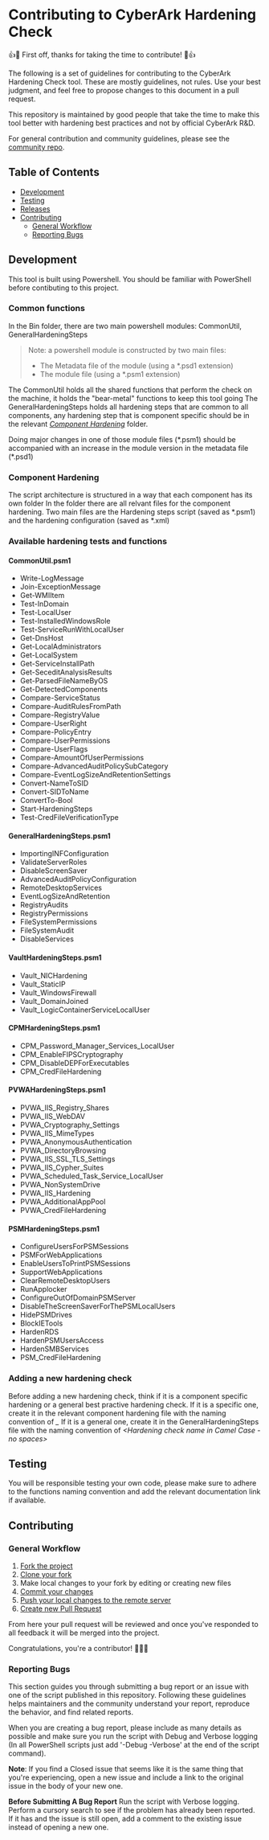 # Contributing to CyberArk Hardening Check
👍🎉 First off, thanks for taking the time to contribute! 🎉👍

The following is a set of guidelines for contributing to the CyberArk Hardening Check tool. These are mostly guidelines, not rules. Use your best judgment, and feel free to propose changes to this document in a pull request.

This repository is maintained by good people that take the time to make this tool better with hardening best practices and not by official CyberArk R&D. 

For general contribution and community guidelines, please see the [community repo](https://github.com/cyberark/community).

## Table of Contents

- [Development](#development)
- [Testing](#testing)
- [Releases](#releases)
- [Contributing](#contributing)
	- [General Workflow](#general-workflow)
	- [Reporting Bugs](#reporting-bugs)

## Development

This tool is built using Powershell.
You should be familiar with PowerShell before contibuting to this project.

### Common functions

In the Bin folder, there are two main powershell modules: CommonUtil, GeneralHardeningSteps
> Note: a powershell module is constructed by two main files:
> - The Metadata file of the module (using a \*.psd1 extension)
> - The module file (using a \*.psm1 extension)

The CommonUtil holds all the shared functions that perform the check on the machine, it holds the "bear-metal" functions to keep this tool going
The GeneralHardeningSteps holds all hardening steps that are common to all components, any hardening step that is component specific should be in the relevant [*Component Hardening*](#component-hardening) folder.

Doing major changes in one of those module files (\*.psm1) should be accompanied with an increase in the module version in the metadata file (\*.psd1)

### Component Hardening

The script architecture is structured in a way that each component has its own folder
In the folder there are all relvant files for the component hardening.
Two main files are the Hardening steps script (saved as \*.psm1) and the hardening configuration (saved as \*.xml)

### Available hardening tests and functions
#### CommonUtil.psm1
- Write-LogMessage
- Join-ExceptionMessage
- Get-WMIItem
- Test-InDomain
- Test-LocalUser
- Test-InstalledWindowsRole
- Test-ServiceRunWithLocalUser
- Get-DnsHost
- Get-LocalAdministrators
- Get-LocalSystem
- Get-ServiceInstallPath
- Get-SeceditAnalysisResults
- Get-ParsedFileNameByOS
- Get-DetectedComponents
- Compare-ServiceStatus
- Compare-AuditRulesFromPath
- Compare-RegistryValue
- Compare-UserRight
- Compare-PolicyEntry
- Compare-UserPermissions
- Compare-UserFlags
- Compare-AmountOfUserPermissions
- Compare-AdvancedAuditPolicySubCategory
- Compare-EventLogSizeAndRetentionSettings
- Convert-NameToSID
- Convert-SIDToName
- ConvertTo-Bool
- Start-HardeningSteps
- Test-CredFileVerificationType
	
#### GeneralHardeningSteps.psm1
- ImportingINFConfiguration
- ValidateServerRoles
- DisableScreenSaver
- AdvancedAuditPolicyConfiguration
- RemoteDesktopServices
- EventLogSizeAndRetention
- RegistryAudits
- RegistryPermissions
- FileSystemPermissions
- FileSystemAudit
- DisableServices
#### VaultHardeningSteps.psm1
- Vault_NICHardening
- Vault_StaticIP
- Vault_WindowsFirewall
- Vault_DomainJoined
- Vault_LogicContainerServiceLocalUser

#### CPMHardeningSteps.psm1
- CPM_Password_Manager_Services_LocalUser
- CPM_EnableFIPSCryptography
- CPM_DisableDEPForExecutables
- CPM_CredFileHardening

#### PVWAHardeningSteps.psm1
- PVWA_IIS_Registry_Shares
- PVWA_IIS_WebDAV
- PVWA_Cryptography_Settings
- PVWA_IIS_MimeTypes
- PVWA_AnonymousAuthentication
- PVWA_DirectoryBrowsing
- PVWA_IIS_SSL_TLS_Settings
- PVWA_IIS_Cypher_Suites
- PVWA_Scheduled_Task_Service_LocalUser
- PVWA_NonSystemDrive
- PVWA_IIS_Hardening
- PVWA_AdditionalAppPool
- PVWA_CredFileHardening

#### PSMHardeningSteps.psm1
- ConfigureUsersForPSMSessions
- PSMForWebApplications
- EnableUsersToPrintPSMSessions
- SupportWebApplications
- ClearRemoteDesktopUsers
- RunApplocker
- ConfigureOutOfDomainPSMServer
- DisableTheScreenSaverForThePSMLocalUsers
- HidePSMDrives
- BlockIETools
- HardenRDS
- HardenPSMUsersAccess
- HardenSMBServices
- PSM_CredFileHardening

### Adding a new hardening check

Before adding a new hardening check, think if it is a component specific hardening or a general best practive hardening check.
If it is a specific one, create it in the relevant component hardening file with the naming convention of *<ComponentName>_<Hardening Check>*
If it is a general one, create it in the GeneralHardeningSteps file with the naming convention of *<Hardening check name in Camel Case - no spaces>*

## Testing

You will be responsible testing your own code, please make sure to adhere to the functions naming convention and add the relevant documentation link if available.

## Contributing 

### General Workflow

1. [Fork the project](https://help.github.com/en/github/getting-started-with-github/fork-a-repo)
2. [Clone your fork](https://help.github.com/en/github/creating-cloning-and-archiving-repositories/cloning-a-repository)
3. Make local changes to your fork by editing or creating new files
3. [Commit your changes](https://help.github.com/en/github/managing-files-in-a-repository/adding-a-file-to-a-repository-using-the-command-line)
4. [Push your local changes to the remote server](https://help.github.com/en/github/using-git/pushing-commits-to-a-remote-repository)
5. [Create new Pull Request](https://help.github.com/en/github/collaborating-with-issues-and-pull-requests/creating-a-pull-request-from-a-fork)

From here your pull request will be reviewed and once you've responded to all feedback it will be merged into the project. 

Congratulations, you're a contributor! 🎉🎉🎉

### Reporting Bugs
This section guides you through submitting a bug report or an issue with one of the script published in this repository. Following these guidelines helps maintainers and the community understand your report, reproduce the behavior, and find related reports.

When you are creating a bug report, please include as many details as possible and make sure you run the script with Debug and Verbose logging (In all PowerShell scripts just add '-Debug -Verbose' at the end of the script command).

**Note**: If you find a Closed issue that seems like it is the same thing that you're experiencing, open a new issue and include a link to the original issue in the body of your new one.

**Before Submitting A Bug Report**
Run the script with Verbose logging.
Perform a cursory search to see if the problem has already been reported. If it has and the issue is still open, add a comment to the existing issue instead of opening a new one.
